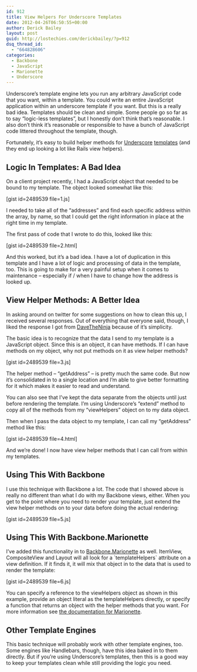 ```yaml
---
id: 912
title: View Helpers For Underscore Templates
date: 2012-04-26T06:50:55+00:00
author: Derick Bailey
layout: post
guid: http://lostechies.com/derickbailey/?p=912
dsq_thread_id:
  - "664828606"
categories:
  - Backbone
  - JavaScript
  - Marionette
  - Underscore
---
```

Underscore&#8217;s template engine lets you run any arbitrary JavaScript code that you want, within a template. You could write an entire JavaScript application within an underscore template if you want. But this is a really bad idea. Templates should be clean and simple. Some people go so far as to say &#8220;logic-less templates&#8221;, but I honestly don&#8217;t think that&#8217;s reasonable. I also don&#8217;t think it&#8217;s reasonable or responsible to have a bunch of JavaScript code littered throughout the template, though. 

Fortunately, it&#8217;s easy to build helper methods for [Underscore](http://underscorejs.org/) [templates](http://underscorejs.org/#template) (and they end up looking a lot like Rails view helpers).

## Logic In Templates: A Bad Idea

On a client project recently, I had a JavaScript object that needed to be bound to my template. The object looked somewhat like this:

[gist id=2489539 file=1.js]

I needed to take all of the &#8220;addresses&#8221; and find each specific address within the array, by name, so that I could get the right information in place at the right time in my template.

The first pass of code that I wrote to do this, looked like this:

[gist id=2489539 file=2.html]

And this worked, but it&#8217;s a bad idea. I have a lot of duplication in this template and I have a lot of logic and processing of data in the template, too. This is going to make for a very painful setup when it comes to maintenance &#8211; especially if / when I have to change how the address is looked up.

## View Helper Methods: A Better Idea

In asking around on twitter for some suggestions on how to clean this up, I received several responses. Out of everything that everyone said, though, I liked the response I got from [DaveTheNinja](https://twitter.com/#!/davetheninja) because of it&#8217;s simplicity.

The basic idea is to recognize that the data I send to my template is a JavaScript object. Since this is an object, it can have methods. If I can have methods on my object, why not put methods on it as view helper methods?

[gist id=2489539 file=3.js]

The helper method &#8211; &#8220;getAddress&#8221; &#8211; is pretty much the same code. But now it&#8217;s consolidated in to a single location and I&#8217;m able to give better formatting for it which makes it easier to read and understand.

You can also see that I&#8217;ve kept the data separate from the objects until just before rendering the template. I&#8217;m using Underscore&#8217;s &#8220;extend&#8221; method to copy all of the methods from my &#8220;viewHelpers&#8221; object on to my data object.

Then when I pass the data object to my template, I can call my &#8220;getAddress&#8221; method like this:

[gist id=2489539 file=4.html]

And we&#8217;re done! I now have view helper methods that I can call from within my templates.

## Using This With Backbone

I use this technique with Backbone a lot. The code that I showed above is really no different than what I do with my Backbone views, either. When you get to the point where you need to render your template, just extend the view helper methods on to your data before doing the actual rendering:

[gist id=2489539 file=5.js]

## Using This With Backbone.Marionette

I&#8217;ve added this functionality in to [Backbone.Marionette](https://github.com/derickbailey/backbone.marionette) as well. ItemView, CompositeView and Layout will all look for a \`templateHelpers\` attribute on a view definition. If it finds it, it will mix that object in to the data that is used to render the template: 

[gist id=2489539 file=6.js]

You can specify a reference to the viewHelpers object as shown in this example, provide an object literal as the templateHelpers directly, or specify a function that returns an object with the helper methods that you want. For more information see [the documentation for Marionette](http://derickbailey.github.com/backbone.marionette/#marionette-view/view-templatehelpers).

## Other Template Engines

This basic technique will probably work with other template engines, too. Some engines like Handlebars, though, have this idea baked in to them directly. But if you&#8217;re using Underscore&#8217;s templates, then this is a good way to keep your templates clean while still providing the logic you need.